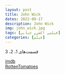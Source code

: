 ```yaml
---
layout: post
title: John Wick
dates: 2022-09-17
description: John Wick
img: john_wick.jpg
tags: [فیلم, اکشن, جنایی]
categories: [فیلم]
---
```


قسمت‌های 1، 2، 3

[imdb](https://www.imdb.com/title/tt2911666/)  
[RottenTomatoes](https://www.rottentomatoes.com/m/john_wick)
